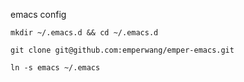
emacs config

```
mkdir ~/.emacs.d && cd ~/.emacs.d

git clone git@github.com:emperwang/emper-emacs.git

ln -s emacs ~/.emacs

```


